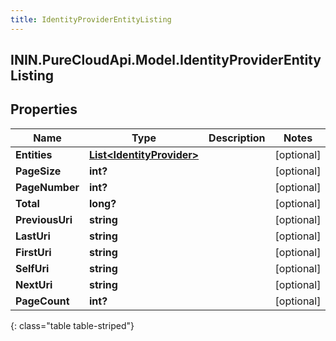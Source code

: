 ```yaml
---
title: IdentityProviderEntityListing
---
```

## ININ.PureCloudApi.Model.IdentityProviderEntityListing

## Properties

|Name | Type | Description | Notes|
|------------ | ------------- | ------------- | -------------|
| **Entities** | [**List&lt;IdentityProvider&gt;**](IdentityProvider.html) |  | [optional] |
| **PageSize** | **int?** |  | [optional] |
| **PageNumber** | **int?** |  | [optional] |
| **Total** | **long?** |  | [optional] |
| **PreviousUri** | **string** |  | [optional] |
| **LastUri** | **string** |  | [optional] |
| **FirstUri** | **string** |  | [optional] |
| **SelfUri** | **string** |  | [optional] |
| **NextUri** | **string** |  | [optional] |
| **PageCount** | **int?** |  | [optional] |
{: class="table table-striped"}



